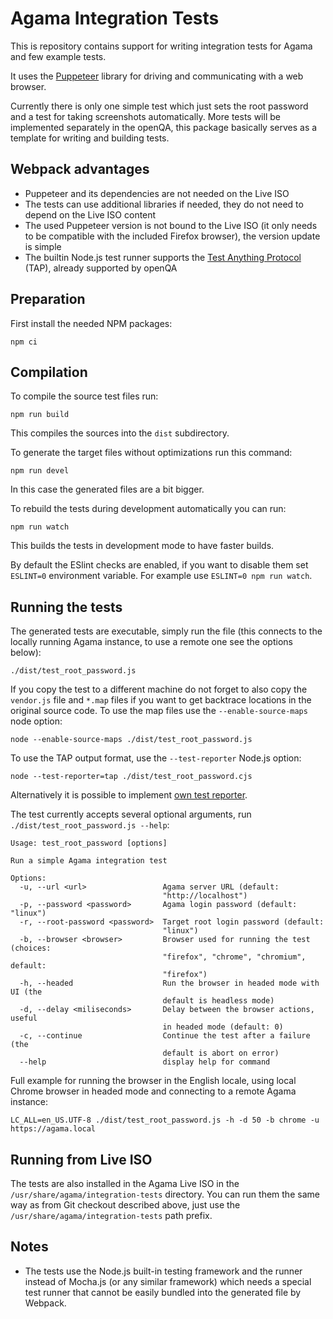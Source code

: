 # Agama Integration Tests

This is repository contains support for writing integration tests for Agama and few example tests.

It uses the [Puppeteer](https://pptr.dev/) library for driving and communicating with a web browser.

Currently there is only one simple test which just sets the root password and a test for taking
screenshots automatically. More tests will be implemented separately in the openQA, this package
basically serves as a template for writing and building tests.

## Webpack advantages

- Puppeteer and its dependencies are not needed on the Live ISO
- The tests can use additional libraries if needed, they do not need to depend on the Live ISO
  content
- The used Puppeteer version is not bound to the Live ISO (it only needs to be compatible with the
  included Firefox browser), the version update is simple
- The builtin Node.js test runner supports the [Test Anything
  Protocol](https://en.wikipedia.org/wiki/Test_Anything_Protocol) (TAP), already supported by openQA

## Preparation

First install the needed NPM packages:

    npm ci

## Compilation

To compile the source test files run:

    npm run build

This compiles the sources into the `dist` subdirectory.

To generate the target files without optimizations run this command:

    npm run devel

In this case the generated files are a bit bigger.

To rebuild the tests during development automatically you can run:

    npm run watch

This builds the tests in development mode to have faster builds.

By default the ESlint checks are enabled, if you want to disable them set `ESLINT=0` environment
variable. For example use `ESLINT=0 npm run watch`.

## Running the tests

The generated tests are executable, simply run the file (this connects to the locally running Agama
instance, to use a remote one see the options below):

    ./dist/test_root_password.js

If you copy the test to a different machine do not forget to also copy the `vendor.js` file and
`*.map` files if you want to get backtrace locations in the original source code. To use the map
files use the `--enable-source-maps` node option:

    node --enable-source-maps ./dist/test_root_password.js

To use the TAP output format, use the `--test-reporter` Node.js option:

    node --test-reporter=tap ./dist/test_root_password.cjs

Alternatively it is possible to implement [own test reporter](
https://www.nearform.com/insights/writing-a-node-js-test-reporter/).

The test currently accepts several optional arguments, run
`./dist/test_root_password.js --help`:

```
Usage: test_root_password [options]

Run a simple Agama integration test

Options:
  -u, --url <url>                 Agama server URL (default:
                                  "http://localhost")
  -p, --password <password>       Agama login password (default: "linux")
  -r, --root-password <password>  Target root login password (default:
                                  "linux")
  -b, --browser <browser>         Browser used for running the test (choices:
                                  "firefox", "chrome", "chromium", default:
                                  "firefox")
  -h, --headed                    Run the browser in headed mode with UI (the
                                  default is headless mode)
  -d, --delay <miliseconds>       Delay between the browser actions, useful
                                  in headed mode (default: 0)
  -c, --continue                  Continue the test after a failure (the
                                  default is abort on error)
  --help                          display help for command
```

Full example for running the browser in the English locale, using local Chrome browser in headed
mode and connecting to a remote Agama instance:

    LC_ALL=en_US.UTF-8 ./dist/test_root_password.js -h -d 50 -b chrome -u https://agama.local

## Running from Live ISO

The tests are also installed in the Agama Live ISO in the `/usr/share/agama/integration-tests`
directory. You can run them the same way as from Git checkout described above, just use the
`/usr/share/agama/integration-tests` path prefix.

## Notes

- The tests use the Node.js built-in testing framework and the runner instead of Mocha.js (or any
  similar framework) which needs a special test runner that cannot be easily bundled into the
  generated file by Webpack.
